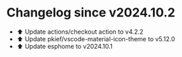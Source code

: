 # Changelog since v2024.10.2
- ⬆️ Update actions/checkout action to v4.2.2 
- ⬆️ Update pkief/vscode-material-icon-theme to v5.12.0 
- ⬆️ Update esphome to v2024.10.1 
